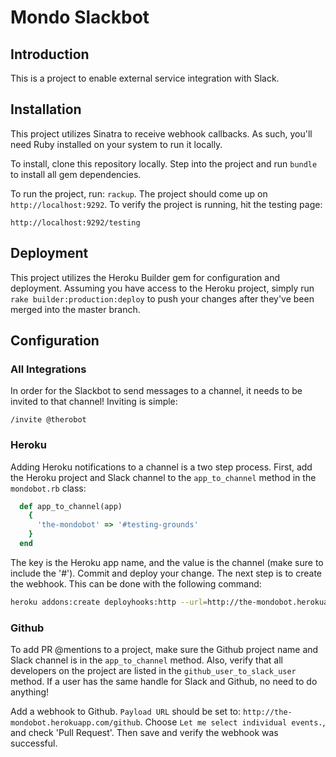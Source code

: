 # Mondo Slackbot

## Introduction

This is a project to enable external service integration with Slack.

## Installation

This project utilizes Sinatra to receive webhook callbacks.  As such, you'll need Ruby installed on your system to run it locally.

To install, clone this repository locally.  Step into the project and run `bundle` to install all gem dependencies.

To run the project, run: `rackup`.  The project should come up on `http://localhost:9292`.  To verify the project is running, hit the testing page:

`http://localhost:9292/testing`


## Deployment

This project utilizes the Heroku Builder gem for configuration and deployment.  Assuming you have access to the Heroku project, simply run `rake builder:production:deploy` to push your changes after they've been merged into the master branch.


## Configuration

### All Integrations
In order for the Slackbot to send messages to a channel, it needs to be invited to that channel!  Inviting is simple:

```
/invite @therobot
```

### Heroku
Adding Heroku notifications to a channel is a two step process. First, add the Heroku project and Slack channel to the `app_to_channel` method in the `mondobot.rb` class:

```ruby
  def app_to_channel(app)
    {
      'the-mondobot' => '#testing-grounds'
    }
  end
```

The key is the Heroku app name, and the value is the channel (make sure to include the '#').  Commit and deploy your change.  The next step is to create the webhook.  This can be done with the following command:

```bash
heroku addons:create deployhooks:http --url=http://the-mondobot.herokuapp.com/heroku -a the-mondobot
```

### Github

To add PR @mentions to a project, make sure the Github project name and Slack channel is in the `app_to_channel` method. Also, verify that all developers on the project are listed in the `github_user_to_slack_user` method.  If a user has the same handle for Slack and Github, no need to do anything!

Add a webhook to Github.  `Payload URL` should be set to: `http://the-mondobot.herokuapp.com/github`.  Choose `Let me select individual events.`, and check 'Pull Request'.  Then save and verify the webhook was successful.
